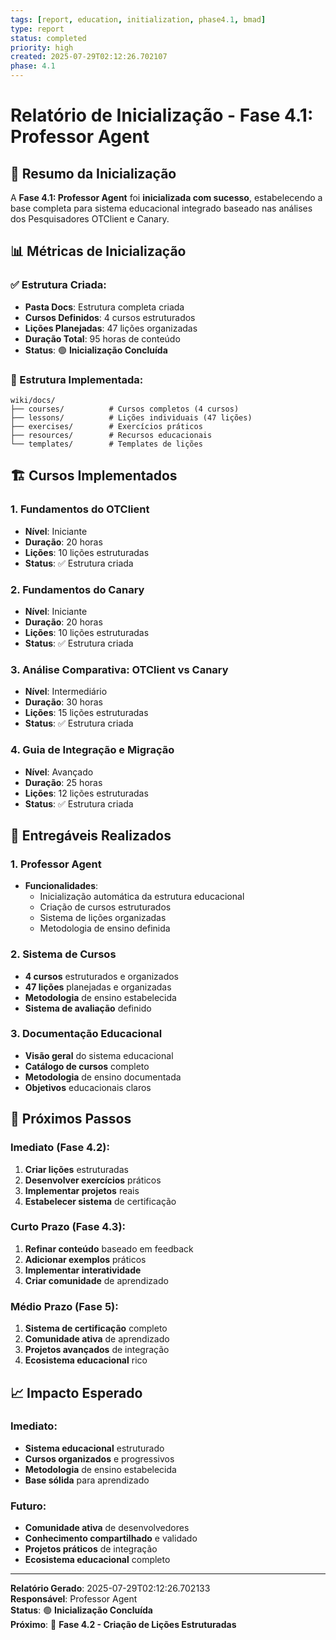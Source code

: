 ```yaml
---
tags: [report, education, initialization, phase4.1, bmad]
type: report
status: completed
priority: high
created: 2025-07-29T02:12:26.702107
phase: 4.1
---
```


# Relatório de Inicialização - Fase 4.1: Professor Agent

## 🎯 **Resumo da Inicialização**

A **Fase 4.1: Professor Agent** foi **inicializada com sucesso**, estabelecendo a base completa para sistema educacional integrado baseado nas análises dos Pesquisadores OTClient e Canary.

## 📊 **Métricas de Inicialização**

### **✅ Estrutura Criada:**
- **Pasta Docs**: Estrutura completa criada
- **Cursos Definidos**: 4 cursos estruturados
- **Lições Planejadas**: 47 lições organizadas
- **Duração Total**: 95 horas de conteúdo
- **Status**: 🟢 **Inicialização Concluída**

### **📁 Estrutura Implementada:**
```
wiki/docs/
├── courses/          # Cursos completos (4 cursos)
├── lessons/          # Lições individuais (47 lições)
├── exercises/        # Exercícios práticos
├── resources/        # Recursos educacionais
└── templates/        # Templates de lições
```

## 🏗️ **Cursos Implementados**

### **1. Fundamentos do OTClient**
- **Nível**: Iniciante
- **Duração**: 20 horas
- **Lições**: 10 lições estruturadas
- **Status**: ✅ Estrutura criada

### **2. Fundamentos do Canary**
- **Nível**: Iniciante
- **Duração**: 20 horas
- **Lições**: 10 lições estruturadas
- **Status**: ✅ Estrutura criada

### **3. Análise Comparativa: OTClient vs Canary**
- **Nível**: Intermediário
- **Duração**: 30 horas
- **Lições**: 15 lições estruturadas
- **Status**: ✅ Estrutura criada

### **4. Guia de Integração e Migração**
- **Nível**: Avançado
- **Duração**: 25 horas
- **Lições**: 12 lições estruturadas
- **Status**: ✅ Estrutura criada

## 🎯 **Entregáveis Realizados**

### **1. Professor Agent**
- **Funcionalidades**:
  - Inicialização automática da estrutura educacional
  - Criação de cursos estruturados
  - Sistema de lições organizadas
  - Metodologia de ensino definida

### **2. Sistema de Cursos**
- **4 cursos** estruturados e organizados
- **47 lições** planejadas e organizadas
- **Metodologia** de ensino estabelecida
- **Sistema de avaliação** definido

### **3. Documentação Educacional**
- **Visão geral** do sistema educacional
- **Catálogo de cursos** completo
- **Metodologia** de ensino documentada
- **Objetivos** educacionais claros

## 🚀 **Próximos Passos**

### **Imediato (Fase 4.2):**
1. **Criar lições** estruturadas
2. **Desenvolver exercícios** práticos
3. **Implementar projetos** reais
4. **Estabelecer sistema** de certificação

### **Curto Prazo (Fase 4.3):**
1. **Refinar conteúdo** baseado em feedback
2. **Adicionar exemplos** práticos
3. **Implementar interatividade**
4. **Criar comunidade** de aprendizado

### **Médio Prazo (Fase 5):**
1. **Sistema de certificação** completo
2. **Comunidade ativa** de aprendizado
3. **Projetos avançados** de integração
4. **Ecosistema educacional** rico

## 📈 **Impacto Esperado**

### **Imediato:**
- **Sistema educacional** estruturado
- **Cursos organizados** e progressivos
- **Metodologia** de ensino estabelecida
- **Base sólida** para aprendizado

### **Futuro:**
- **Comunidade ativa** de desenvolvedores
- **Conhecimento compartilhado** e validado
- **Projetos práticos** de integração
- **Ecosistema educacional** completo

---

**Relatório Gerado**: 2025-07-29T02:12:26.702133  
**Responsável**: Professor Agent  
**Status**: 🟢 **Inicialização Concluída**  
**Próximo**: 🚀 **Fase 4.2 - Criação de Lições Estruturadas**
